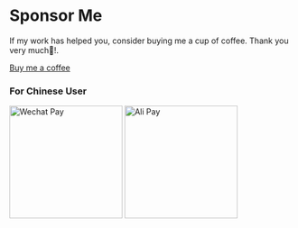 # Sponsor Me

If my work has helped you, consider buying me a cup of coffee. Thank you very much🥰!.

[Buy me a coffee](https://www.buymeacoffee.com/lianwenwu)

### For Chinese User

<p float="left">
  <img src="https://raw.githubusercontent.com/childrentime/reactuse/main/pay/wechat.jpg" alt="Wechat Pay" width="200" />
  <img src="https://raw.githubusercontent.com/childrentime/reactuse/main/pay/ali.jpg" alt="Ali Pay" width="200" />
</p>